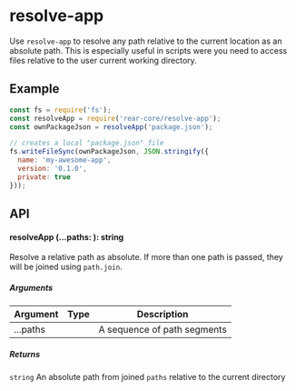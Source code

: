 # resolve-app

Use `resolve-app` to resolve any path relative to the current location as an
absolute path. This is especially useful in scripts were you need to access
files relative to the user current working directory.

## Example

  ```javascript
  const fs = require('fs');
  const resolveApp = require('rear-core/resolve-app');
  const ownPackageJson = resolveApp('package.json');

  // creates a local "package.json" file
  fs.writeFileSync(ownPackageJson, JSON.stringify({
    name: 'my-awesome-app',
    version: '0.1.0',
    private: true
  }));
  ```

## API

#### resolveApp (...paths: <string>): string

Resolve a relative path as absolute. If more than one path is passed, they will
be joined using `path.join`.

##### Arguments

| Argument | Type     | Description                 |
|----------|----------|-----------------------------|
| ...paths | <string> | A sequence of path segments |

##### Returns

`string` An absolute path from joined `paths` relative to the current directory
